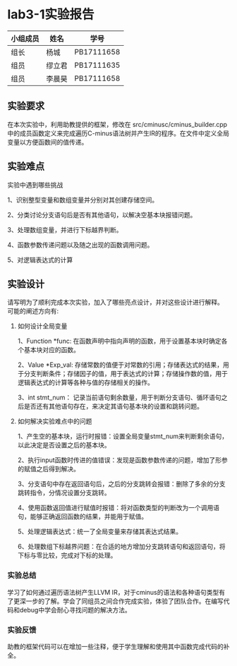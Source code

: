 # lab3-1实验报告

| 小组成员 | 姓名   | 学号       |
| -------- | ------ | ---------- |
| 组长     | 杨城   | PB17111658 |
| 组员     | 缪立君 | PB17111635 |
| 组员     | 李晨昊 | PB17111658 |

## 实验要求

在本次实验中，利用助教提供的框架，修改在 src/cminusc/cminus_builder.cpp 中的成员函数定义来完成遍历C-minus语法树并产生IR的程序。在文件中定义全局变量以方便函数间的值传递。

## 实验难点

实验中遇到哪些挑战

1、识别整型变量和数组变量并分别对其创建存储空间。

2、分类讨论分支语句后是否有其他语句，以解决空基本块报错问题。

3、处理数组变量，并进行下标越界判断。

4、函数参数传递问题以及随之出现的函数调用问题。

5、对逻辑表达式的计算

## 实验设计

请写明为了顺利完成本次实验，加入了哪些亮点设计，并对这些设计进行解释。
可能的阐述方向有:

1. 如何设计全局变量

   1、Function \*func:	在函数声明中指向声明的函数，用于设置基本块时确定各个基本块对应的函数。

   2、Value \*Exp_val:	存储常数的值便于对常数的引用；存储表达式的结果，用于分支判断条件；存储因子的值，用于表达式的计算；存储操作数的值，用于逻辑表达式的计算等各种与值的存储相关的操作。

   3、int stmt_num：	记录当前语句剩余数量，用于判断分支语句、循环语句之后是否还有其他语句存在，来决定其语句基本块的设置和跳转问题。

2. 如何解决实验难点中的问题

   1、产生空的基本块，运行时报错：设置全局变量stmt_num来判断剩余语句，以此决定是否设置之后的基本块。

   2、执行input函数时传进的值错误：发现是函数参数传递的问题，增加了形参的赋值之后得到解决。

   3、分支语句中存在返回语句后，之后的分支跳转会报错：删除了多余的分支跳转指令，分情况设置分支跳转。

   4、使用函数返回值进行赋值时报错：将对函数类型的判断改为一个调用语句，能够正确返回函数的结果，并能用于赋值。

   5、处理逻辑表达式：统一了全局变量来存储其表达式结果。

   6、处理数组下标越界问题：在合适的地方增加分支跳转语句和返回语句，将下标与零比较，完成对下标的处理。


### 实验总结

学习了如何通过遍历语法树产生LLVM IR，对于cminus的语法和各种语句类型有了更深一步的了解。学会了同组员之间合作完成实验，体验了团队合作。在编写代码和debug中学会耐心寻找问题的解决方法。

### 实验反馈

助教的框架代码可以在增加一些注释，便于学生理解和使用其中函数完成代码的补全。
